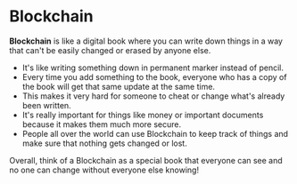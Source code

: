 # Blockchain

**Blockchain** is like a digital book where you can write down things in a way that can't be easily changed or erased by anyone else. 

* It's like writing something down in permanent marker instead of pencil. 
* Every time you add something to the book, everyone who has a copy of the book will get that same update at the same time. 
* This makes it very hard for someone to cheat or change what's already been written. 
* It's really important for things like money or important documents because it makes them much more secure. 
* People all over the world can use Blockchain to keep track of things and make sure that nothing gets changed or lost. 

Overall, think of a Blockchain as a special book that everyone can see and no one can change without everyone else knowing!

